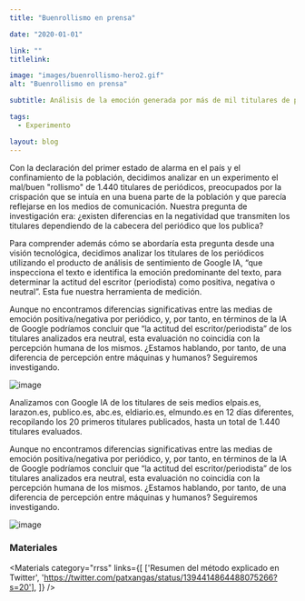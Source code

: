 ```yaml
---
title: "Buenrollismo en prensa"

date: "2020-01-01"

link: ""
titlelink:

image: "images/buenrollismo-hero2.gif"
alt: "Buenrollismo en prensa"

subtitle: Análisis de la emoción generada por más de mil titulares de prensa

tags:
  - Experimento

layout: blog
---
```


<script>
  import Link from "$lib/components/Link/link.svelte";
  import ArrowLink from "$lib/icons/ArrowLink.svelte";
  import Image from "$lib/image/Image.svelte";
  import ImageRow from "$lib/layout/ImageRow/ImageRow.svelte";
  import Embed from "$lib/components/Embed/Embed.svelte";
  import Materials from "$lib/components/Materials/Materials.svelte";
  import Video from "$lib/components/Video/Video.svelte";
</script>

Con la declaración del primer estado de alarma en el país y el confinamiento de la población, decidimos analizar en un experimento el mal/buen "rollismo" de 1.440 titulares de periódicos, preocupados por la crispación que se intuía en una buena parte de la población y que parecía reflejarse en los medios de comunicación. Nuestra pregunta de investigación era: ¿existen diferencias en la negatividad que transmiten los titulares dependiendo de la cabecera del periódico que los publica?

Para comprender además cómo se abordaría esta pregunta desde una visión tecnológica, decidimos analizar los titulares de los periódicos utilizando el producto de análisis de sentimiento de Google IA, “que inspecciona el texto e identifica la emoción predominante del texto, para determinar la actitud del escritor (periodista) como positiva, negativa o neutral”. Esta fue nuestra herramienta de medición.

Aunque no encontramos diferencias significativas entre las medias de emoción positiva/negativa por periódico, y, por tanto, en términos de la IA de Google podríamos concluir que “la actitud del escritor/periodista” de los titulares analizados era neutral, esta evaluación no coincidía con la percepción humana de los mismos. ¿Estamos hablando, por tanto, de una diferencia de percepción entre máquinas y humanos? Seguiremos investigando.

<Image src="/images/buenrollismo-h2.jpg" alt="image" styles="mb-6" caption="" />

Analizamos con Google IA de los titulares de seis medios elpais.es, larazon.es, publico.es, abc.es, eldiario.es, elmundo.es en 12 días diferentes, recopilando los 20 primeros titulares publicados, hasta un total de 1.440 titulares evaluados.

Aunque no encontramos diferencias significativas entre las medias de emoción positiva/negativa por periódico, y, por tanto, en términos de la IA de Google podríamos concluir que “la actitud del escritor/periodista” de los titulares analizados era neutral, esta evaluación no coincidía con la percepción humana de los mismos. ¿Estamos hablando, por tanto, de una diferencia de percepción entre máquinas y humanos? Seguiremos investigando.

<Image src="/images/buenrollismo-h.jpg" alt="image" styles="my-5" position="right" />

### Materiales

<Materials category="rrss" links={[
['Resumen del método explicado en Twitter', 'https://twitter.com/patxangas/status/1394414864488075266?s=20'],
]}
/>

